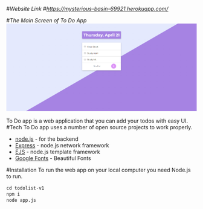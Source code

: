 #_Website Link_
#_https://mysterious-basin-69921.herokuapp.com/_

#_The Main Screen of To Do App_
![](design/website.png)

To Do app is a web application that you can add your todos with easy UI.
#Tech
To Do app uses a number of open source projects to work properly.

- [node.js] - for the backend 
- [Express] - node.js network framework
- [EJS] - node.js template framework
- [Google Fonts] - Beautiful Fonts

#Installation
To run the web app on your local computer you need Node.js to run.
```
cd todolist-v1
npm i
node app.js
```




[node.js]: <http://nodejs.org>
[Express]: <https://expressjs.com>
[EJS]: <https://ejs.co>
[Google Fonts]: <https://fonts.google.com>
